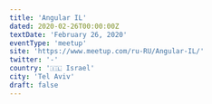 ```yaml
---
title: 'Angular IL'
dated: 2020-02-26T00:00:00Z
textDate: 'February 26, 2020'
eventType: 'meetup'
site: 'https://www.meetup.com/ru-RU/Angular-IL/'
twitter: '-'
country: '🇮🇱 Israel'
city: 'Tel Aviv'
draft: false
---
```

